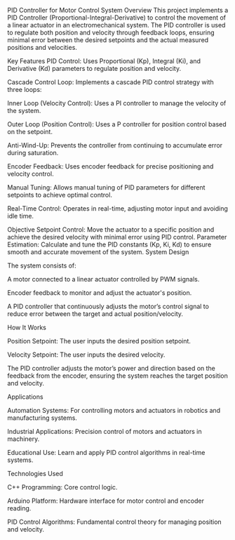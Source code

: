 PID Controller for Motor Control System
Overview
This project implements a PID Controller (Proportional-Integral-Derivative) to control the movement of a linear actuator in an electromechanical system. The PID controller is used to regulate both position and velocity through feedback loops, ensuring minimal error between the desired setpoints and the actual measured positions and velocities.

Key Features
PID Control: Uses Proportional (Kp), Integral (Ki), and Derivative (Kd) parameters to regulate position and velocity.

Cascade Control Loop: Implements a cascade PID control strategy with three loops:

Inner Loop (Velocity Control): Uses a PI controller to manage the velocity of the system.

Outer Loop (Position Control): Uses a P controller for position control based on the setpoint.

Anti-Wind-Up: Prevents the controller from continuing to accumulate error during saturation.

Encoder Feedback: Uses encoder feedback for precise positioning and velocity control.

Manual Tuning: Allows manual tuning of PID parameters for different setpoints to achieve optimal control.

Real-Time Control: Operates in real-time, adjusting motor input and avoiding idle time.

Objective
Setpoint Control: Move the actuator to a specific position and achieve the desired velocity with minimal error using PID control.
Parameter Estimation: Calculate and tune the PID constants (Kp, Ki, Kd) to ensure smooth and accurate movement of the system.
System Design

The system consists of:

A motor connected to a linear actuator controlled by PWM signals.

Encoder feedback to monitor and adjust the actuator's position.

A PID controller that continuously adjusts the motor’s control signal to reduce error between the target and actual position/velocity.

How It Works

Position Setpoint: The user inputs the desired position setpoint.

Velocity Setpoint: The user inputs the desired velocity.

The PID controller adjusts the motor’s power and direction based on the feedback from the encoder, ensuring the system reaches the target position and velocity.

Applications

Automation Systems: For controlling motors and actuators in robotics and manufacturing systems.

Industrial Applications: Precision control of motors and actuators in machinery.

Educational Use: Learn and apply PID control algorithms in real-time systems.

Technologies Used

C++ Programming: Core control logic.

Arduino Platform: Hardware interface for motor control and encoder reading.

PID Control Algorithms: Fundamental control theory for managing position and velocity.
